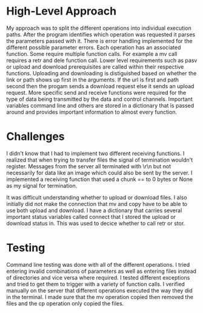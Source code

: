 # High-Level Approach
My approach was to split the different operations into individual execution paths. After the program identifies which operation was requested it parses the parameters passed with it. There is error handling implemented for the different possible parameter errors. Each operation has an associated function. Some require multiple function calls. For example a mv call requires a retr and dele function call. Lower level requirements such as pasv or upload and download prerequisites are called within their respective functions. Uploading and downloading is distiguished based on whether the link or path shows up first in the arguments. If the url is first and path second then the progam sends a download request else it sends an upload request. More specific send and receive functions were required for the type of data being transmitted by the data and control channels. Important variables command line and others are stored in a dictionary that is passed around and provides important information to almost every function.

# Challenges
I didn't know that I had to implement two different receiving functions. I realized that when trying to transfer files the signal of termination wouldn't register. Messages from the server all terminated with \r\n but not necessarily for data like an image which could also be sent by the server. I implemented a receiving function that used a chunk == to 0 bytes or None as my signal for termination.

It was difficult understanding whether to upload or download files. I also initially did not make the connection that mv and copy have to be able to use both upload and download. I have a dictionary that carries several important status variables called connect that I stored the upload or download status in. This was used to decice whether to call retr or stor.

# Testing
Command line testing was done with all of the different operations. I tried entering invalid combinations of parameters as well as entering files instead of directories and vice versa where required. I tested different exceptions and tried to get them to trigger with a variety of function calls. I verified manually on the server that different operations executed the way they did in the terminal. I made sure that the mv operation copied then removed the files and the cp operation only copied the files. 